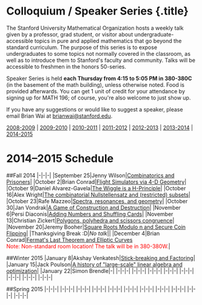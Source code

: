# Colloquium / Speaker Series {.title}

The Stanford University Mathematical Organization hosts a weekly talk given by
a professor, grad student, or visitor about undergraduate-accessible topics in
pure and applied mathematics that go beyond the standard curriculum. The
purpose of this series is to expose undergraduates to some topics not normally
covered in the classroom, as well as to introduce them to Stanford's faculty
and community. Talks will be accessible to freshmen in the honors 50-series.

Speaker Series is held **each Thursday from 4:15 to 5:05 PM in 380-380C**
(in the basement of the math building), unless otherwise noted. Food is
provided afterwards. You can get 1 unit of credit for your attendance by
signing up for MATH 196; of course, you're also welcome to just show up.

If you have any suggestions or would like to suggest a speaker, please email
Brian Wai at brianwai@stanford.edu.

[2008-2009](/old/speakers/2009) | [2009-2010](/old/speakers/2010) | [2010-2011](/old/speakers/2011) | [2011-2012](/old/speakers/2012) | [2012-2013](/old/speakers/2013) | [2013-2014](_speakers_old.html) | [2014-2015](speakers.html)

# 2014&ndash;2015 Schedule

##Fall 2014
|-|-|-|
|September 25|Jenny Wilson|[Combinatorics and Prisoners](/pdfs/speakers/Sept25.pdf)|
|October 2|Brian Conrad|[Flight Simulators via 4-D Geometry](/pdfs/speakers/Oct2.pdf)|
|October 9|Daniel Alvarez-Gavela|[The Wiggle is a H-Principle](/pdfs/speakers/Oct9.pdf)|
|October 16|Alex Wright|[The combinatorial Nullstellensatz and (restricted) subsets](/pdfs/speakers/Oct16.pdf)|
|October 23|Rafe Mazzeo|[Spectra, resonances, and geometry](/pdfs/speakers/Oct23.pdf)|
|October 30|Jan Vondrak|[A Game of Construction and Destruction](/pdfs/speakers/Oct30.pdf)|
|November 6|Persi Diaconis|[Adding Numbers and Shuffling Cards](/pdfs/speakers/Nov6.pdf)|
|November 13|Christian Zickert|[Polygons, polyhedra and scissors congruence](/pdfs/speakers/Nov13.pdf)|
|November 20|Jeremy Booher|[Square Roots Modulo n and Secure Coin Flipping](/pdfs/speakers/Nov20.pdf)|
|Thanksgiving Break  :D|*No talk*||
|December 4|Brian Conrad|[Fermat's Last Theorem and Elliptic Curves](/pdfs/speakers/Dec4.pdf)<br><span style="color:red">Note: Non-standard room location! The talk will be in 380-380W.</span>|

##Winter 2015
|January 8|Akshay Venkatesh|[Stick-breaking and Factoring](/pdfs/speakers/Jan8.pdf)|
|January 15|Jack Poulson|[A history of "large-scale" linear algebra and optimization](/pdfs/speakers/Jan15.pdf)|
|January 22|Simon Brendle|-|
|-|-|-|
|-|-|-|
|-|-|-|
|-|-|-|
|-|-|-|
|-|-|-|
|-|-|-|
|-|-|-|

##Spring 2015
|-|-|-|
|-|-|-|
|-|-|-|
|-|-|-|
|-|-|-|
|-|-|-|
|-|-|-|
|-|-|-|
|-|-|-|
|-|-|-|
|-|-|-|


